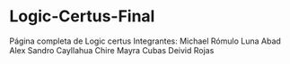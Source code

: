 # Logic-Certus-Final
Página completa de Logic certus
Integrantes:
Michael Rómulo Luna Abad
Alex Sandro Cayllahua Chire
Mayra Cubas
Deivid Rojas
